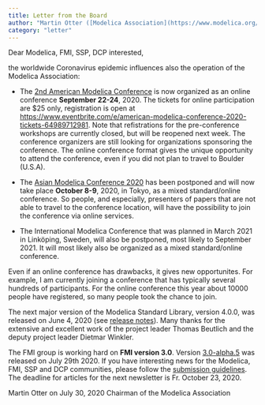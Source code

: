 ```yaml
---
title: Letter from the Board
author: "Martin Otter ([Modelica Association](https://www.modelica.org/))"
category: "letter"
---
```


Dear Modelica, FMI, SSP, DCP interested,

the worldwide Coronavirus epidemic influences also the operation of the Modelica Association:

- The [2nd American Modelica Conference](https://www.modelica.org/events/modelica2020Americas)
  is now organized as an online conference **September 22-24**, 2020. The tickets for online participation are $25 only,
  registration is open at https://www.eventbrite.com/e/american-modelica-conference-2020-tickets-64989712981.
  Note that refistrations for the pre-conference workshops are currently closed, but will be reopened next week.
  The conference organizers are still looking for organizations sponsoring the conference.
  The online conference format gives the unique opportunity to attend the conference,
  even if you did not plan to travel to Boulder (U.S.A).

- The [Asian Modelica Conference 2020](https://2020.asian.conference.modelica.org/) 
  has been postponed and will now take place **October 8-9**, 2020, in Tokyo, as a mixed
  standard/online conference. So people, and especially, presenters of papers that are not able
  to travel to the conference location, will have the possibility to join the conference via
  online services.

- The International Modelica Conference that was planned in March 2021 in Linköping, Sweden, will also be
  postponed, most likely to September 2021. It will most likely also be organized as a mixed
  standard/online conference.

Even if an online conference has drawbacks, it gives new opportunites. For example, I am currently
joining a conference that has typically several hundreds of participants. For the online conference
this year about 10000 people have registered, so many people took the chance to join. 

The next major version of the Modelica Standard Library, version 4.0.0, was released on June 4, 2020
(see [release notes](https://github.com/modelica/ModelicaStandardLibrary/releases/tag/v4.0.0)).
Many thanks for the extensive and excellent work of the project leader Thomas Beutlich and the 
deputy project leader Dietmar Winkler.

The FMI group is working hard on **FMI version 3.0**. Version [3.0-alpha.5](https://github.com/modelica/fmi-standard) was 
released on July 29th 2020. If you have interesting news for the Modelica, FMI, SSP and DCP communities,
please follow the [submission guidelines](https://newsletter.modelica.org/submission-guidelines.html).
The deadline for articles for the next newsletter is Fr. October 23, 2020.

Martin Otter on July 30, 2020
Chairman of the Modelica Association
